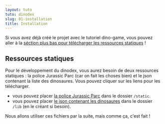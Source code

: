 ```yaml
---
layout: tuto
tuto: dinodex
slug: 01-installation
title: Installation
---
```


<script>
    import CreateProject from '../../dino-game/01-installation/CreateProject.md';
</script>

Si vous avez déjà créé le projet avec le tutoriel dino-game, vous pouvez aller à la [séction plus bas pour télécharger les ressources statiques](#ressources-statiques) !

<CreateProject/>

## Ressources statiques

Pour le développement du dinodex, vous aurez besoin de deux ressources statiques : la police Jurassic Parc (car on fait les choses bien) et le json contenant la liste des dinosaures. Vous pouvez cliquer sur les liens pour les télécharger.

- vous pouvez placer <a href="/jurassic-parc.ttf" download>la police Jurassic Parc</a> dans le dossier `/static`.
- vous pouvez placer <a href="/dino.json" download>le json contenant les dinosaures</a> dans le dossier `/lib` (en le créant si besoin).

Nous allons utiliser ces fichiers par la suite, mais comme ça, c'est fait !
